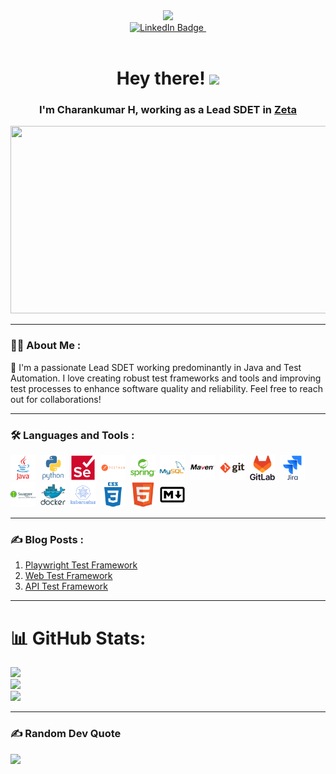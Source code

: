 <div id="header" align="center">
  <img src="https://media.giphy.com/media/M9gbBd9nbDrOTu1Mqx/giphy.gif" width="100"/>
  <div id="badges" >
  <a href="https://www.linkedin.com/in/charankumar-h/">
    <img src="https://img.shields.io/badge/LinkedIn-blue?style=for-the-badge&logo=linkedin&logoColor=white" alt="LinkedIn Badge"/>&nbsp;
  </a>
  <br/>
  <img src="https://komarev.com/ghpvc/?username=charankumarh&style=flat-square&color=blue" alt=""/>
  </div>
  <h1>
  Hey there!
    <img src="https://media.giphy.com/media/hvRJCLFzcasrR4ia7z/giphy.gif" width="30px"/>
  </h1>
  <h3>I'm Charankumar H, working as a Lead SDET in <a href="https://www.zeta.tech/in/">Zeta</a></h3>
  <div align="center">
    <img src="https://media.giphy.com/media/dWesBcTLavkZuG35MI/giphy.gif" width="600" height="300"/>
  </div>
</div>

---

### :man_technologist: About Me :
:telescope: I'm a passionate Lead SDET working predominantly in Java and Test Automation. I love creating robust test frameworks and tools and improving test processes to enhance software quality and reliability. Feel free to reach out for collaborations!

---
### :hammer_and_wrench: Languages and Tools :

<div>
  <img src="https://github.com/devicons/devicon/blob/master/icons/java/java-original-wordmark.svg" title="Java" alt="Java" width="40" height="40"/>&nbsp;
  <img src="https://github.com/devicons/devicon/blob/master/icons/python/python-original-wordmark.svg" title="Python"  alt="Python" width="40" height="40"/>&nbsp;
  <img src="https://github.com/devicons/devicon/blob/master/icons/selenium/selenium-original.svg" title="Selenium" alt="Selenium" width="40" height="40"/>&nbsp;
  <img src="https://github.com/devicons/devicon/blob/master/icons/postman/postman-original-wordmark.svg" title="Postman"  alt="Postman" width="40" height="40"/>&nbsp;
  <img src="https://github.com/devicons/devicon/blob/master/icons/spring/spring-original-wordmark.svg" title="Spring" alt="Spring" width="40" height="40"/>&nbsp;
  <img src="https://github.com/devicons/devicon/blob/master/icons/mysql/mysql-original-wordmark.svg" title="MySQL"  alt="MySQL" width="40" height="40"/>&nbsp;
  <img src="https://github.com/devicons/devicon/blob/master/icons/maven/maven-original-wordmark.svg" title="Maven"  alt="Maven" width="40" height="40"/>&nbsp;
  <img src="https://github.com/devicons/devicon/blob/master/icons/git/git-original-wordmark.svg" title=""  alt="Git" width="40" height="40"/>&nbsp;
  <img src="https://github.com/devicons/devicon/blob/master/icons/gitlab/gitlab-original-wordmark.svg" title="Gitlab"  alt="Gitlab" width="40" height="40"/>&nbsp;
  <img src="https://github.com/devicons/devicon/blob/master/icons/jira/jira-original-wordmark.svg" title="JIRA"  alt="JIRA" width="40" height="40"/>&nbsp;
  <img src="https://github.com/devicons/devicon/blob/master/icons/swagger/swagger-original-wordmark.svg" title="Swagger"  alt="Swagger" width="40" height="40"/>&nbsp;
  <img src="https://github.com/devicons/devicon/blob/master/icons/docker/docker-original-wordmark.svg" title="Docker"  alt="Docker" width="40" height="40"/>&nbsp;
  <img src="https://github.com/devicons/devicon/blob/master/icons/kubernetes/kubernetes-line-wordmark.svg" title="Kubernets"  alt="Kubernets" width="40" height="40"/>&nbsp;
  <img src="https://github.com/devicons/devicon/blob/master/icons/css3/css3-plain-wordmark.svg"  title="CSS3" alt="CSS" width="40" height="40"/>&nbsp;
  <img src="https://github.com/devicons/devicon/blob/master/icons/html5/html5-original.svg" title="HTML5" alt="HTML" width="40" height="40"/>&nbsp;
  <img src="https://github.com/devicons/devicon/blob/master/icons/markdown/markdown-original.svg" title="Markdown"  alt="Markdown" width="40" height="40"/>&nbsp;
</div>

---
### :writing_hand: Blog Posts :
<div id="blogs">
  <ol>
    <li>
      <a href = "https://www.linkedin.com/feed/update/urn:li:activity:7234854277964308481/">
        Playwright Test Framework
      </a>
    <li>
      <a href="https://www.linkedin.com/feed/update/urn:li:activity:7182290277032771584/?updateEntityUrn=urn%3Ali%3Afs_feedUpdate%3A%28V2%2Curn%3Ali%3Aactivity%3A7182290277032771584%29">
        Web Test Framework
      </a>
    </li>
    <li>
      <a href="https://www.linkedin.com/feed/update/urn:li:activity:7184550165326807040/?updateEntityUrn=urn%3Ali%3Afs_feedUpdate%3A%28V2%2Curn%3Ali%3Aactivity%3A7184550165326807040%29">
        API Test Framework
      </a>
    </li>
  </ol>
</div>

---
# 📊 GitHub Stats:
![](https://github-readme-stats.vercel.app/api?username=iamcharankumar&theme=gotham&hide_border=true&include_all_commits=true&count_private=true)<br/>
![](https://github-readme-streak-stats.herokuapp.com/?user=iamcharankumar&theme=gotham&hide_border=true)<br/>
![](https://github-readme-stats.vercel.app/api/top-langs/?username=iamcharankumar&theme=gotham&hide_border=true&include_all_commits=true&count_private=true&layout=compact)

---
### ✍️ Random Dev Quote
![](https://quotes-github-readme.vercel.app/api?type=horizontal&theme=merko)
